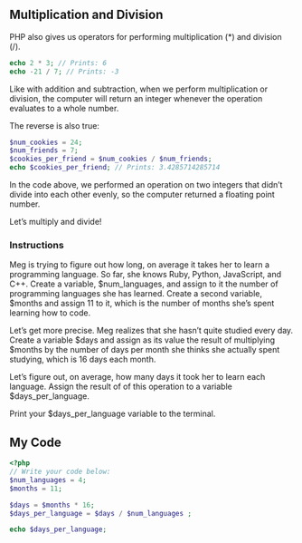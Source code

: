 ## Multiplication and Division

PHP also gives us operators for performing multiplication (*) and division (/).
```php
echo 2 * 3; // Prints: 6
echo -21 / 7; // Prints: -3
```
Like with addition and subtraction, when we perform multiplication or division, the computer will return an integer whenever the operation evaluates to a whole number.

The reverse is also true:
```php
$num_cookies = 24;
$num_friends = 7;
$cookies_per_friend = $num_cookies / $num_friends;
echo $cookies_per_friend; // Prints: 3.4285714285714
```
In the code above, we performed an operation on two integers that didn’t divide into each other evenly, so the computer returned a floating point number.

Let’s multiply and divide!

### Instructions

Meg is trying to figure out how long, on average it takes her to learn a programming language. So far, she knows Ruby, Python, JavaScript, and C++. Create a variable, $num_languages, and assign to it the number of programming languages she has learned. Create a second variable, $months and assign 11 to it, which is the number of months she’s spent learning how to code.

Let’s get more precise. Meg realizes that she hasn’t quite studied every day. Create a variable $days and assign as its value the result of multiplying $months by the number of days per month she thinks she actually spent studying, which is 16 days each month.

Let’s figure out, on average, how many days it took her to learn each language. Assign the result of of this operation to a variable $days_per_language.

Print your $days_per_language variable to the terminal.

## My Code
```php
<?php
// Write your code below:
$num_languages = 4;
$months = 11;

$days = $months * 16;
$days_per_language = $days / $num_languages ;

echo $days_per_language;

```
